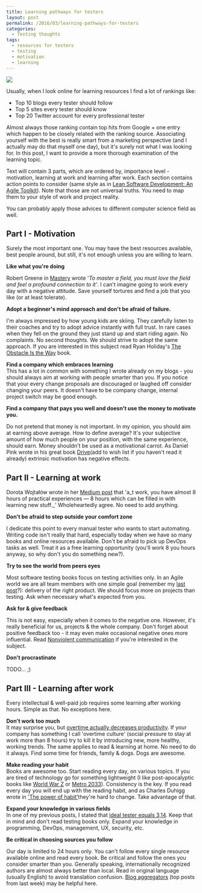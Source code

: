 ```yaml
---
title: Learning pathways for testers
layout: post
permalink: /2016/03/learning-pathways-for-testers
categories:
  - Testing thoughts
tags:
  - resources for testers
  - testing
  - motivation
  - learning 
---
```


![](/images/blog/Learning-Quotes-16-of-16.jpg)

Usually, when I look online for learning resources I find a lot of rankings like:

* Top 10 blogs every tester should follow
* Top 5 sites every tester should know
* Top 20 Twitter account for every professional tester

Almost always those ranking contain top hits from Google + one entry which happen to be closely related with the ranking source. Associating yourself with the best is really smart from a marketing perspective (and I actually may do that myself one day), but it's surely not what I was looking for. In this post, I want to provide a more thorough examination of the learning topic.

Text will contain 3 parts, which are ordered by, importance level - motivation, learning at work and learning after work. Each section contains action points to consider (same style as in [Lean Software Development: An Agile Toolkit](http://awesome-bookreviews.blogspot.com/2016/03/lean-software-development-agile-toolkit.html)). Note that those are not universal truths. You need to map them to your style of work and project reality.

You can probably apply those advices to different computer science field as well.

## Part I - Motivation

Surely the most important one. You may have the best resources available, best people around, but still, it's not enough unless you are willing to learn.

**Like what you're doing**

Robert Greene in [Mastery](http://awesome-bookreviews.blogspot.com/2016/01/mastery-robert-greene.html) wrote '_To master a field, you must love the field and feel a profound connection to it'_. I can't imagine going to work every day with a negative attitude. Save yourself tortures and find a job that you like (or at least tolerate).

**Adopt a beginner's mind approach and don't be afraid of failure.**

I'm always impressed by how young kids are skiing. They carefully listen to their coaches and try to adopt advice instantly with full trust. In rare cases when they fell on the ground they just stand up and start riding again. No complaints. No second thoughts. We should strive to adopt the same approach. If you are interested in this subject read Ryan Holiday's [The Obstacle Is the Way](http://awesome-bookreviews.blogspot.com/2015/12/the-obstacle-is-way-ryan-holiday.html) book.

**Find a company which embraces learning**  
This has a lot in common with something I wrote already on my blogs - you should always aim at working with people smarter than you. If you notice that your every change proposals are discouraged or laughed off consider changing your peers. It doesn't have to be company change, internal project switch may be good enough.

**Find a company that pays you well and doesn't use the money to motivate you.**

Do not pretend that money is not important. In my opinion, you should aim at earning above average. How to define average? It's your subjective amount of how much people on your position, with the same experience, should earn. Money shouldn't be used as a motivational carrot. As Daniel Pink wrote in his great book [Drive](http://www.amazon.com/Drive-Surprising-Truth-About-Motivates/dp/1594484805)(add to wish list if you haven't read it already) extrinsic motivation has negative effects.

## Part II - Learning at work

Dorota Wojtałów wrote in her [Medium post](https://medium.com/@dorotawojtalow/learn-learn-learn-but-what-when-and-how-318b099d1808#.b24xj9w4i) that 'a_t work, you have almost 8 hours of practical experiences — 8 hours which can be filled in with learning new stuff._' Wholeheartedly agree. No need to add anything.

**Don't be afraid to step outside your comfort zone**

I dedicate this point to every manual tester who wants to start automating. Writing code isn't really that hard, especially today when we have so many books and online resources available. Don't be afraid to pick up DevOps tasks as well. Treat it as a free learning opportunity (you'll work 8 you hours anyway, so why don't you do something new?).

**Try to see the world from peers eyes**

Most software testing books focus on testing activities only. In an Agile world we are all team members with one simple goal (remember my [last post](https://awesome-testing.com/2016/03/mapping-lean-principles-to-testing.html)?): delivery of the right product. We should focus more on projects than testing. Ask when necessary what's expected from you.

**Ask for & give feedback**

This is not easy, especially when it comes to the negative one. However, it's really beneficial for us, projects & the whole company. Don't forget about positive feedback too - it may even make occasional negative ones more influential. Read [Nonviolent communication](http://www.amazon.com/Nonviolent-Communication-A-Language-Life/dp/1892005034) if you're interested in the subject.

**Don't procrastinate**

TODO... ;)

## Part III - Learning after work

Every intellectual & well-paid job requires some learning after working hours. Simple as that. No exceptions here.

**Don't work too much**  
It may surprise you, but [overtime actually decreases productivity](https://lengstorf.com/overtime-hurts-productivity/). If your company has something I call 'overtime culture' (social pressure to stay at work more than 8 hours) try to kill it by introducing new, more healthy, working trends. The same applies to read & learning at home. No need to do it always. Find some time for friends, family & dogs. Dogs are awesome.

**Make reading your habit**  
Books are awesome too. Start reading every day, on various topics. If you are tired of technology go for something lightweight (I like post-apocalyptic books like [World War Z](http://www.amazon.com/World-War-Oral-History-Zombie/dp/0307346617) or [Metro 2033](http://www.amazon.com/Metro-2033-Dmitry-Glukhovsky-ebook/dp/B003774XKG/ref=sr_1_1?s=books&ie=UTF8&qid=1458474296&sr=1-1&keywords=metro+2033)). Consistency is the key. If you read every day you will end up with the reading habit, and as Charles Duhigg wrote in ['The power of habit'](http://www.amazon.com/The-Power-Habit-What-Business/dp/081298160X)they're hard to change. Take advantage of that.

**Expand your knowledge in various fields**  
In one of my previous posts, I stated that [ideal tester equals 3,14](https://awesome-testing.com/2015/11/ideal-tester-equals-3141592.html). Keep that in mind and don't read testing books only. Expand your knowledge in programming, DevOps, management, UX, security, etc.

**Be critical in choosing sources you follow**

Our day is limited to 24 hours only. You can't follow every single resource available online and read every book. Be critical and follow the ones you consider smarter than you. Generally speaking, internationally recognized authors are almost always better than local. Read in original language (usually English) to avoid translation confusion. [Blog aggregators](http://adventuresinqa.com/2016/03/16/reading-recommendations-54/) (top posts from last week) may be helpful here.
